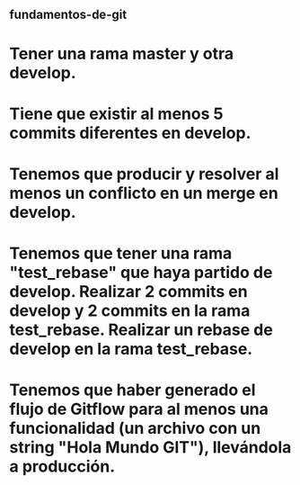## fundamentos-de-git

# Tener una rama master y otra develop.
# Tiene que existir al menos 5 commits diferentes en develop.
# Tenemos que producir y resolver al menos un conflicto en un merge en develop. 
# Tenemos que tener una rama "test_rebase" que haya partido de develop. Realizar 2 commits en develop y 2 commits en la rama test_rebase. Realizar un rebase de develop en la rama test_rebase. 
# Tenemos que haber generado el flujo de Gitflow para al menos una funcionalidad (un archivo con un string "Hola Mundo GIT"), llevándola a producción.

